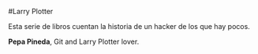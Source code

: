 #Larry Plotter

Esta serie de libros cuentan la historia de un hacker de los que hay pocos.

**Pepa Pineda**, Git and Larry Plotter lover.
